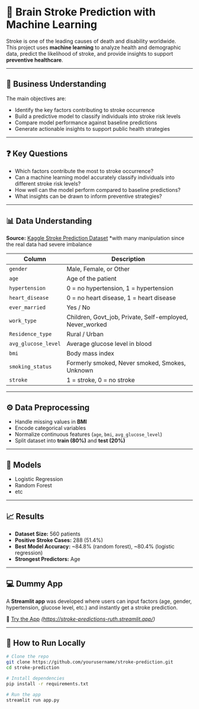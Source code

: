 # 🧠 Brain Stroke Prediction with Machine Learning

Stroke is one of the leading causes of death and disability worldwide.  
This project uses **machine learning** to analyze health and demographic data, predict the likelihood of stroke, and provide insights to support **preventive healthcare**.

---

## 📌 Business Understanding
The main objectives are:
- Identify the key factors contributing to stroke occurrence  
- Build a predictive model to classify individuals into stroke risk levels  
- Compare model performance against baseline predictions  
- Generate actionable insights to support public health strategies  

---

## ❓ Key Questions
- Which factors contribute the most to stroke occurrence?  
- Can a machine learning model accurately classify individuals into different stroke risk levels?  
- How well can the model perform compared to baseline predictions?  
- What insights can be drawn to inform preventive strategies?  

---

## 📊 Data Understanding

**Source:** [Kaggle Stroke Prediction Dataset](https://www.kaggle.com/fedesoriano/stroke-prediction-dataset)
*with many manipulation since the real data had severe imbalance

| Column            | Description |
|-------------------|-------------|
| `gender`          | Male, Female, or Other |
| `age`             | Age of the patient |
| `hypertension`    | 0 = no hypertension, 1 = hypertension |
| `heart_disease`   | 0 = no heart disease, 1 = heart disease |
| `ever_married`    | Yes / No |
| `work_type`       | Children, Govt_job, Private, Self-employed, Never_worked |
| `Residence_type`  | Rural / Urban |
| `avg_glucose_level` | Average glucose level in blood |
| `bmi`             | Body mass index |
| `smoking_status`  | Formerly smoked, Never smoked, Smokes, Unknown |
| `stroke`          | 1 = stroke, 0 = no stroke |

---

## ⚙️ Data Preprocessing
- Handle missing values in **BMI**  
- Encode categorical variables  
- Normalize continuous features (`age`, `bmi`, `avg_glucose_level`)  
- Split dataset into **train (80%)** and **test (20%)**

---

## 🤖 Models
- Logistic Regression  
- Random Forest  
- etc 

---

## 📈 Results
- **Dataset Size:** 560 patients  
- **Positive Stroke Cases:** 288 (51.4%)  
- **Best Model Accuracy:** ~84.8% (random forest), ~80.4% (logistic regression)
- **Strongest Predictors:** Age  

---

## 💻 Dummy App
A **Streamlit app** was developed where users can input factors (age, gender, hypertension, glucose level, etc.) and instantly get a stroke prediction.

🔗 [Try the App](#) *(https://stroke-predictions-ruth.streamlit.app/)*

---

## 🚀 How to Run Locally

```bash
# Clone the repo
git clone https://github.com/yourusername/stroke-prediction.git
cd stroke-prediction

# Install dependencies
pip install -r requirements.txt

# Run the app
streamlit run app.py
